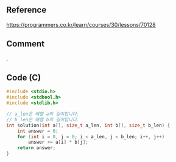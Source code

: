 ## Reference

https://programmers.co.kr/learn/courses/30/lessons/70128

## Comment

.

## Code (C)

```C
#include <stdio.h>
#include <stdbool.h>
#include <stdlib.h>

// a_len은 배열 a의 길이입니다.
// b_len은 배열 b의 길이입니다.
int solution(int a[], size_t a_len, int b[], size_t b_len) {
    int answer = 0;
    for (int i = 0, j = 0; i < a_len, j < b_len; i++, j++)
        answer += a[i] * b[j];   
    return answer;
}
```
